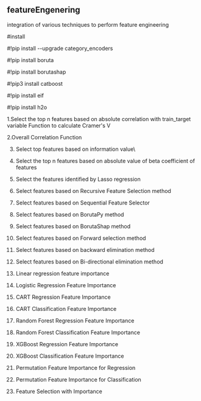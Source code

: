 ## featureEngenering

integration of various techniques to perform feature engineering


#install

#!pip install --upgrade category_encoders

#!pip install boruta

#!pip install borutashap

#!pip3 install catboost

#!pip install eif

#!pip install h2o


1.Select the top n features based on absolute correlation with train_target variable Function to calculate Cramer's V

2.Overall Correlation Function

3. Select top features based on information value\

4. Select the top n features based on absolute value of beta coefficient of features

5. Select the features identified by Lasso regression

6. Select features based on Recursive Feature Selection method

7. Select features based on Sequential Feature Selector

8. Select features based on BorutaPy method

9. Select features based on BorutaShap method

10. Select features based on Forward selection method

11. Select features based on backward elimination method

12. Select features based on Bi-directional elimination method

13. Linear regression feature importance

14. Logistic Regression Feature Importance

15. CART Regression Feature Importance

16. CART Classification Feature Importance

17. Random Forest Regression Feature Importance

18. Random Forest Classification Feature Importance

19. XGBoost Regression Feature Importance

20. XGBoost Classification Feature Importance

21. Permutation Feature Importance for Regression

22. Permutation Feature Importance for Classification

23. Feature Selection with Importance


